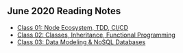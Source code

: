 ## June 2020 Reading Notes

* [Class 01: Node Ecosystem, TDD, CI/CD](https://github.com/logantscott/june2020_reading/blob/master/class01.md)
* [Class 02: Classes, Inheritance, Functional Programming](https://github.com/logantscott/june2020_reading/blob/master/class02.md)
* [Class 03: Data Modeling & NoSQL Databases](https://github.com/logantscott/june2020_reading/blob/master/class03.md)